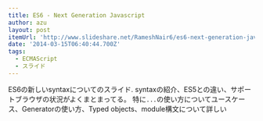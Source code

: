 ```yaml
---
title: ES6 - Next Generation Javascript
author: azu
layout: post
itemUrl: 'http://www.slideshare.net/RameshNair6/es6-next-generation-javascript'
date: '2014-03-15T06:40:44.700Z'
tags:
  - ECMAScript
  - スライド
---
```

ES6の新しいsyntaxについてのスライド.
syntaxの紹介、ES5との違い、サポートブラウザの状況がよくまとまってる。
特に`...`の使い方についてユースケース、Generatorの使い方、Typed objects、module構文について詳しい
